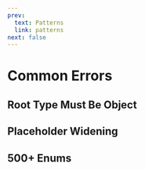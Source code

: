```yaml
---
prev:
  text: Patterns
  link: patterns
next: false
---
```


# Common Errors

## Root Type Must Be Object

## Placeholder Widening

## 500+ Enums
